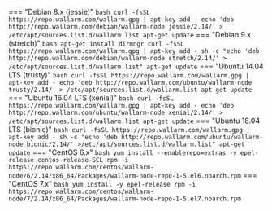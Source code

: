 === "Debian 8.x (jessie)"
    ``` bash
    curl -fsSL https://repo.wallarm.com/wallarm.gpg | apt-key add -
    echo 'deb http://repo.wallarm.com/debian/wallarm-node jessie/2.14/' > /etc/apt/sources.list.d/wallarm.list
    apt-get update
    ```
=== "Debian 9.x (stretch)"
    ``` bash
    apt-get install dirmngr
    curl -fsSL https://repo.wallarm.com/wallarm.gpg | apt-key add -
    sh -c "echo 'deb http://repo.wallarm.com/debian/wallarm-node stretch/2.14/' > /etc/apt/sources.list.d/wallarm.list"
    apt-get update
    ```
=== "Ubuntu 14.04 LTS (trusty)"
    ``` bash
    curl -fsSL https://repo.wallarm.com/wallarm.gpg | apt-key add -
    echo 'deb http://repo.wallarm.com/ubuntu/wallarm-node trusty/2.14/' > /etc/apt/sources.list.d/wallarm.list
    apt-get update
    ```
=== "Ubuntu 16.04 LTS (xenial)"
    ``` bash
    curl -fsSL https://repo.wallarm.com/wallarm.gpg | apt-key add -
    echo 'deb http://repo.wallarm.com/ubuntu/wallarm-node xenial/2.14/' > /etc/apt/sources.list.d/wallarm.list
    apt-get update
    ```
=== "Ubuntu 18.04 LTS (bionic)"
    ``` bash
    curl -fsSL https://repo.wallarm.com/wallarm.gpg | apt-key add -
    sh -c "echo 'deb http://repo.wallarm.com/ubuntu/wallarm-node bionic/2.14/' >/etc/apt/sources.list.d/wallarm.list"
    apt-get update
    ```
=== "CentOS 6.x"
    ``` bash
    yum install --enablerepo=extras -y epel-release centos-release-SCL
    rpm -i https://repo.wallarm.com/centos/wallarm-node/6/2.14/x86_64/Packages/wallarm-node-repo-1-5.el6.noarch.rpm
    ```
=== "CentOS 7.x"
    ``` bash
    yum install -y epel-release
    rpm -i https://repo.wallarm.com/centos/wallarm-node/7/2.14/x86_64/Packages/wallarm-node-repo-1-5.el7.noarch.rpm
    ```
